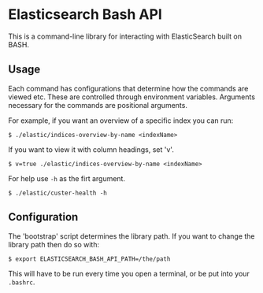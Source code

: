 # Elasticsearch Bash API

This is a command-line library for interacting with ElasticSearch built on BASH.

## Usage

Each command has configurations that determine how the commands are viewed etc. These are controlled through environment variables. Arguments necessary for the commands are positional arguments.

For example, if you want an overview of a specific index you can run:

```shell
$ ./elastic/indices-overview-by-name <indexName>
```

If you want to view it with column headings, set 'v'.

```shell
$ v=true ./elastic/indices-overview-by-name <indexName>
```

For help use `-h` as the firt argument.

```shell
$ ./elastic/custer-health -h
```

## Configuration

The 'bootstrap' script determines the library path. If you want to change the library path then do so with:

```shell
$ export ELASTICSEARCH_BASH_API_PATH=/the/path
```

This will have to be run every time you open a terminal, or be put into your `.bashrc`.